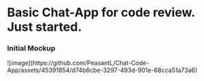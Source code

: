 <H1>Basic Chat-App for code review. Just started.</H1>


<H3>Initial Mockup</H3>
![image](https://github.com/PeasantL/Chat-Code-App/assets/45391854/d74b6cbe-3297-493d-901e-68cca51a73a6)
